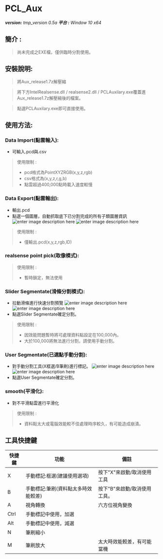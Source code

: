 ﻿# PCL_Aux  
***version:**  tmp_version 0.5a*
***平台 :** Window 10 x64*

## 簡介 :
> 尚未完成之EXE檔，僅供臨時分割使用。

## 安裝說明:
> 將Aux_release1.7z解壓縮

> 將下方IntelRealsense.dll / realsense2.dll / PCLAuxilary.exe覆蓋進Aux_release1.7z解壓縮後的檔案。

> 點選PCLAuxilary.exe即可直接使用。

## 使用方法:
### Data Import(點雲輸入):
* 可輸入.pcd與.csv
> 使用限制 :
> - pcd格式為PointXYZRGB(x,y,z,rgb)
> - csv格式為(x,y,z,r,g,b)
> - 點雲超過400,000點時載入速度較慢

### Data Export(點雲輸出):
* 輸出.pcd
* 點選一個圖層，自動抓取底下已分割完成的所有子類圖層資訊
![enter image description here](https://github.com/komexeu/Pic_Wareh/blob/master/version_05a_1.png)
![enter image description here](https://github.com/komexeu/Pic_Wareh/blob/master/version_05a_2.png)
> 使用限制 :
> - 僅輸出.pcd(x,y,z,rgb,ID)

### realsense point pick(取像模式):
> 使用限制 :
>- 暫時鎖定，無法使用
 
### Slider Segmentate(滑條分割模式):
 * 拉動滑條進行快速分割預覽 ![enter image description here](https://github.com/komexeu/Pic_Wareh/blob/master/version_05a_3.png)
![enter image description here](https://github.com/komexeu/Pic_Wareh/blob/master/tmp_version_05a_4.png)
* 點選Slider Segmentate確定分割。
> 使用限制 :
>- 因效能問題暫時將可處理資料點設定在100,000內。
>- 大於100,000將無法進行分割，請使用手動分割。

### User Segmentate(已選點手動分割):
* 對手動分割工具(X框選/B筆刷)進行標記。
![enter image description here](https://github.com/komexeu/Pic_Wareh/blob/master/tmp_version_05a_5.png)
![enter image description here](https://github.com/komexeu/Pic_Wareh/blob/master/tmp_version_05a_6.png)
* 點選User Segmentate確定分割。

### smooth(平滑化):
* 對不平滑點雲進行平滑化
> 使用限制 :
>- 資料點太大或電腦效能較不佳處理時序較久，有可能造成崩潰。
 
 ## 工具快捷鍵
|快捷鍵|功能| 備註 | 
|-----|----|-----|
| X |手動標記:框選(建議使用選項) |按下"X"來啟動/取消使用工具|
|B|手動標記:筆刷(資料點太多時效能較差)|按下"B"來啟動/取消使用工具。|
|A|視角轉換|六方位視角變換|
|Ctrl|手動標記中使用，加選|
|Alt|手動標記中使用，減選|
|N|筆刷縮小|
|M|筆刷放大|太大時效能較差，有可能當機

